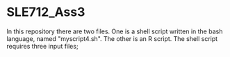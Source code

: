 # SLE712_Ass3

In this repository there are two files. One is a shell script written in the bash language, named "myscript4.sh". The other is an R script. The shell script requires three input files; 
